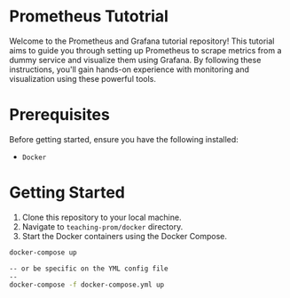# Prometheus Tutotrial

Welcome to the Prometheus and Grafana tutorial repository! This tutorial aims to guide you through setting up Prometheus to scrape metrics from a dummy service and visualize them using Grafana. By following these instructions, you'll gain hands-on experience with monitoring and visualization using these powerful tools.

# Prerequisites
Before getting started, ensure you have the following installed:
- `Docker`

# Getting Started
1. Clone this repository to your local machine.
2. Navigate to `teaching-prom/docker` directory.
3. Start the Docker containers using the Docker Compose.
```bash
docker-compose up

-- or be specific on the YML config file 
--
docker-compose -f docker-compose.yml up
```